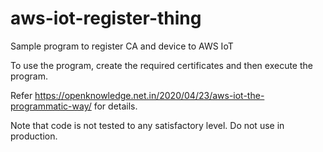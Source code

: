 # aws-iot-register-thing
Sample program to register CA and device to AWS IoT

To use the program, create the required certificates and then execute the program.

Refer https://openknowledge.net.in/2020/04/23/aws-iot-the-programmatic-way/ for details.

Note that code is not tested to any satisfactory level. Do not use in production.
